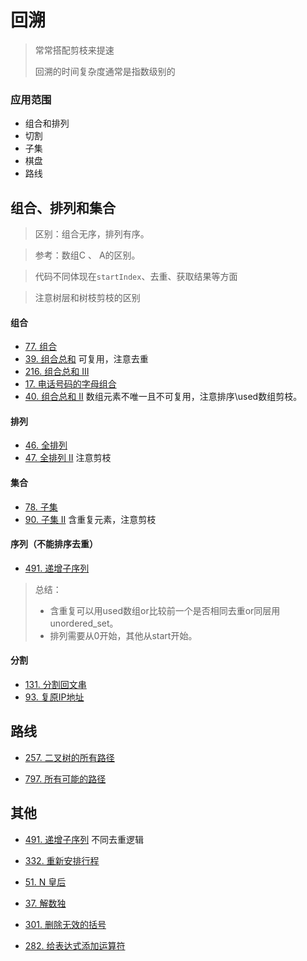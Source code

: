 # 回溯

> 常常搭配剪枝来提速
>
> 回溯的时间复杂度通常是指数级别的

### 应用范围
* 组合和排列
* 切割
* 子集
* 棋盘
* 路线

## 组合、排列和集合
>区别：组合无序，排列有序。

>参考：数组C 、 A的区别。

>代码不同体现在`startIndex`、去重、获取结果等方面

>注意树层和树枝剪枝的区别
#### 组合

* [77. 组合](https://leetcode-cn.com/problems/combinations/)
* [39. 组合总和](https://leetcode-cn.com/problems/combination-sum/) 可复用，注意去重
* [216. 组合总和 III](https://leetcode-cn.com/problems/combination-sum-iii/)
* [17. 电话号码的字母组合](https://leetcode-cn.com/problems/letter-combinations-of-a-phone-number/)
* [40. 组合总和 II](https://leetcode-cn.com/problems/combination-sum-ii/) 数组元素不唯一且不可复用，注意排序\used数组剪枝。
#### 排列
* [46. 全排列](https://leetcode-cn.com/problems/permutations/)
* [47. 全排列 II](https://leetcode-cn.com/problems/permutations-ii/) 注意剪枝
#### 集合
* [78. 子集](https://leetcode-cn.com/problems/subsets/)
* [90. 子集 II](https://leetcode-cn.com/problems/subsets-ii/) 含重复元素，注意剪枝
#### 序列（不能排序去重）
* [491. 递增子序列](https://leetcode-cn.com/problems/increasing-subsequences/)
> 总结：
>* 含重复可以用used数组or比较前一个是否相同去重or同层用unordered_set。
>* 排列需要从0开始，其他从start开始。
#### 分割
* [131. 分割回文串](https://leetcode-cn.com/problems/palindrome-partitioning/)
* [93. 复原IP地址](https://leetcode-cn.com/problems/restore-ip-addresses/)

## 路线

* [257. 二叉树的所有路径](https://leetcode-cn.com/problems/binary-tree-paths/)

* [797. 所有可能的路径](https://leetcode-cn.com/problems/all-paths-from-source-to-target/)

## 其他
* [491. 递增子序列](https://leetcode-cn.com/problems/increasing-subsequences/) 不同去重逻辑

* [332. 重新安排行程](https://leetcode-cn.com/problems/reconstruct-itinerary/)

* [51. N 皇后](https://leetcode-cn.com/problems/n-queens/)

* [37. 解数独](https://leetcode-cn.com/problems/sudoku-solver/)

* [301. 删除无效的括号](https://leetcode-cn.com/problems/remove-invalid-parentheses/)

* [282. 给表达式添加运算符](https://leetcode-cn.com/problems/expression-add-operators/)

